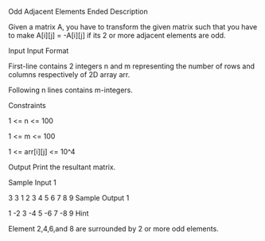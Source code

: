 Odd Adjacent Elements Ended
Description

Given a matrix A, you have to transform the given matrix such that you have to make A[i][j] = -A[i][j] if its 2 or more adjacent elements are odd.


Input
Input Format

First-line contains 2 integers n and m representing the number of rows and columns respectively of 2D array arr.

Following n lines contains m-integers.

Constraints

1 <= n <= 100

1 <= m <= 100

1 <= arr[i][j] <= 10^4


Output
Print the resultant matrix.


Sample Input 1 

3 3
1 2 3
4 5 6
7 8 9
Sample Output 1

1 -2 3
-4 5 -6
7 -8 9
Hint

Element 2,4,6,and 8 are surrounded by 2 or more odd elements.